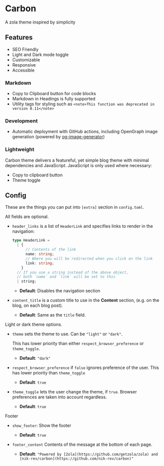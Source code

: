 # Carbon

A zola theme inspired by simplicity

## Features

- SEO Friendly
- Light and Dark mode toggle
- Customizable
- Responsive
- Accessible

### Markdown

- Copy to Clipboard button for code blocks
- Markdown in Headings is fully supported
- Utility tags for styling such as `<note>This function was deprecated in version 0.11</note>`

### Development

- Automatic deployment with GitHub actions, including OpenGraph image generation (powered by [og-image-generator](git@github.com:nik-rev/og-image-generator.git))

### Lightweight

Carbon theme delivers a featureful, yet simple blog theme with minimal dependencies and JavaScript. JavaScript is only used where necessary:

- Copy to clipboard button
- Theme toggle

## Config

These are the things you can put into `[extra]` section in `config.toml`.

All fields are optional.

- `header_links` is a list of `HeaderLink` and specifies links to render in the navigation:

  ```ts
  type HeaderLink =
    | {
        // Contents of the link
        name: string;
        // Where you will be redirected when you click on the link
        link: string;
      }
    // If you use a string instead of the above object,
    // both `name` and `link` will be set to this
    | string;
  ```

  - **Default**: Disables the navigation section

- `content_title` is a custom title to use in the **Content** section, (e.g. on the blog, on each blog post).

  - **Default**: Same as the `title` field.

Light or dark theme options.

- `theme` sets the theme to use. Can be `"light"` or `"dark"`.

  This has lower priority than either `respect_browser_preference` or `theme_toggle`.

  - **Default**: `"dark"`

- `respect_browser_preference` if `false` ignores preference of the user. This has lower priority than `theme_toggle`

  - **Default**: `true`

- `theme_toggle` lets the user change the theme, if `true`. Browser preferences are taken into account regardless.

  - **Default**: `true`

Footer

- `show_footer`: Show the footer

  - **Default**: `true`

- `footer_content` Contents of the message at the bottom of each page.

  - **Default**: `"Powered by [Zola](https://github.com/getzola/zola) and [nik-rev/carbon](https://github.com/nik-rev/carbon)"`
